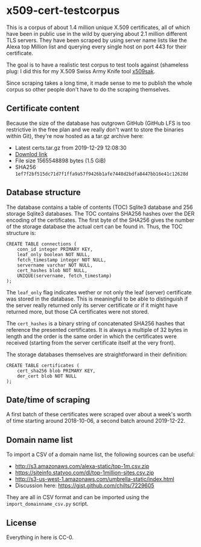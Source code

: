 # x509-cert-testcorpus
This is a corpus of about 1.4 million unique X.509 certificates, all of which
have been in public use in the wild by querying about 2.1 million different TLS
servers. They have been scraped by using server name lists like the Alexa top
Million list and querying every single host on port 443 for their certificate.

The goal is to have a realistic test corpus to test tools against (shameless
plug: I did this for my X.509 Swiss Army Knife tool [x509sak](https://github.com/johndoe31415/x509sak).

Since scraping takes a long time, it made sense to me to publish the whole
corpus so other people don't have to do the scraping themselves.

## Certificate content
Because the size of the database has outgrown GitHub (GitHub LFS is too
restrictive in the free plan and we really don't want to store the binaries
within Git), they're now hosted as a tar.gz archive here:

  * Latest certs.tar.gz from 2019-12-29 12:08:30
  * [Downlod link](http://www.mediafire.com/file/nvx63hfwcwsn49d/certs.tar.gz/file)
  * File size 1565548898 bytes (1.5 GiB)
  * SHA256 `1ef7f2bf515dc71d7f1ffa9a57f9426b1afe7448d2bdfa8447bb16e41c12628d`

## Database structure
The database contains a table of contents (TOC) Sqlite3 database and 256
storage Sqlite3 databases. The TOC contains SHA256 hashes over the DER encoding
of the certificates. The first byte of the SHA256 gives the number of the
storage database the actual cert can be found in. Thus, the TOC structure is:

```
CREATE TABLE connections (
	conn_id integer PRIMARY KEY,
	leaf_only boolean NOT NULL,
	fetch_timestamp integer NOT NULL,
	servername varchar NOT NULL,
	cert_hashes blob NOT NULL,
	UNIQUE(servername, fetch_timestamp)
);
```

The `leaf_only` flag indicates wether or not only the leaf (server) certificate
was stored in the database.  This is meaningful to be able to distinguish if
the server really returned only its server certificate or if it might have
returned more, but those CA certificates were not stored.

The `cert_hashes` is a binary string of concatenated SHA256 hashes that
reference the presented certificates.  It is always a multiple of 32 bytes in
length and the order is the same order in which the certificates were received
(starting from the server certificate itself at the very front).

The storage databases themselves are straightforward in their definition:

```
CREATE TABLE certificates (
	cert_sha256 blob PRIMARY KEY,
	der_cert blob NOT NULL
);
```

## Date/time of scraping
A first batch of these certificates were scraped over about a week's worth of
time starting around 2018-10-06, a second batch around 2019-12-22.

## Domain name list
To import a CSV of a domain name list, the following sources can be useful:

  * http://s3.amazonaws.com/alexa-static/top-1m.csv.zip
  * https://siteinfo.statvoo.com/dl/top-1million-sites.csv.zip
  * http://s3-us-west-1.amazonaws.com/umbrella-static/index.html
  * Discussion here: https://gist.github.com/chilts/7229605

They are all in CSV format and can be imported using the
`import_domainname_csv.py` script.

## License
Everything in here is CC-0.
